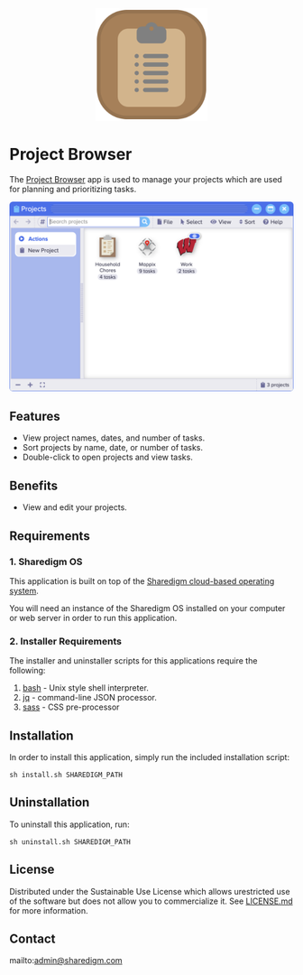 <p align="center" style="text-align:center">
	<img src="images/icons/logo.svg" width="200">
</p>

# Project Browser

The [Project Browser](https://www.sharedigm.com/#apps/project-browser) app is used to manage your projects which are used for planning and prioritizing tasks.

<p align="center" style="text-align:center">
	<img src="images/info/project-browser.png" width="720" style="border-radius:6px" />
</p>

## Features

- View project names, dates, and number of tasks.
- Sort projects by name, date, or number of tasks.
- Double-click to open projects and view tasks.

## Benefits

- View and edit your projects.

## Requirements

### 1. Sharedigm OS

This application is built on top of the [Sharedigm cloud-based operating system](https://github.com/Sharedigm/SharedigmOS).

You will need an instance of the Sharedigm OS installed on your computer or web server in order to run this application.

### 2. Installer Requirements

The installer and uninstaller scripts for this applications require the following:

1. [bash](https://en.wikipedia.org/wiki/Bash_(Unix_shell)) - Unix style shell interpreter. 
2. [jq](https://jqlang.github.io/jq/) - command-line JSON processor. 
2. [sass](https://sass-lang.com) - CSS pre-processor

## Installation

In order to install this application, simply run the included installation script:

```
sh install.sh SHAREDIGM_PATH
```

## Uninstallation

To uninstall this application, run:

```
sh uninstall.sh SHAREDIGM_PATH
```

<!-- LICENSE -->
## License

Distributed under the Sustainable Use License which allows urestricted use of the software but does not allow you to commercialize it. See [LICENSE.md](LICENSE.md) for more information.

<!-- CONTACT -->
## Contact

mailto:admin@sharedigm.com